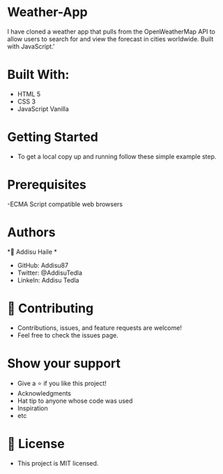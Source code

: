 # Weather-App
I have cloned a weather app that pulls from the OpenWeatherMap API to allow users to search for and view the forecast in cities worldwide. Built with JavaScript.'

# Built With:
- HTML 5
- CSS 3
- JavaScript Vanilla

# Getting Started
- To get a local copy up and running follow these simple example step.

# Prerequisites
-ECMA Script compatible web browsers

# Authors
*👤 Addisu Haile *

- GitHub: Addisu87
- Twitter: @AddisuTedla
- LinkeIn: Addisu Tedla
# 🤝 Contributing
- Contributions, issues, and feature requests are welcome!
- Feel free to check the issues page.

# Show your support
- Give a ⭐️ if you like this project!
- Acknowledgments
- Hat tip to anyone whose code was used
- Inspiration
- etc
# 📝 License
- This project is MIT licensed.
